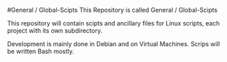 #General / Global-Scipts
This Repository is called General / Global-Scipts

This repository will contain scipts and ancillary files for Linux scripts, each project with its own subdirectory.

Development is mainly done in Debian and on Virtual Machines. 
Scrips will be written Bash mostly.

